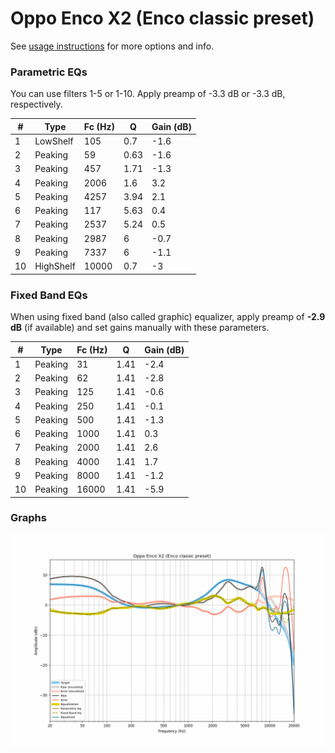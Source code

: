 # Oppo Enco X2 (Enco classic preset)
See [usage instructions](https://github.com/jaakkopasanen/AutoEq#usage) for more options and info.

### Parametric EQs
You can use filters 1-5 or 1-10. Apply preamp of -3.3 dB or -3.3 dB, respectively.

|   # | Type      |   Fc (Hz) |    Q |   Gain (dB) |
|-----|-----------|-----------|------|-------------|
|   1 | LowShelf  |       105 | 0.7  |        -1.6 |
|   2 | Peaking   |        59 | 0.63 |        -1.6 |
|   3 | Peaking   |       457 | 1.71 |        -1.3 |
|   4 | Peaking   |      2006 | 1.6  |         3.2 |
|   5 | Peaking   |      4257 | 3.94 |         2.1 |
|   6 | Peaking   |       117 | 5.63 |         0.4 |
|   7 | Peaking   |      2537 | 5.24 |         0.5 |
|   8 | Peaking   |      2987 | 6    |        -0.7 |
|   9 | Peaking   |      7337 | 6    |        -1.1 |
|  10 | HighShelf |     10000 | 0.7  |        -3   |

### Fixed Band EQs
When using fixed band (also called graphic) equalizer, apply preamp of **-2.9 dB** (if available) and set gains manually with these parameters.

|   # | Type    |   Fc (Hz) |    Q |   Gain (dB) |
|-----|---------|-----------|------|-------------|
|   1 | Peaking |        31 | 1.41 |        -2.4 |
|   2 | Peaking |        62 | 1.41 |        -2.8 |
|   3 | Peaking |       125 | 1.41 |        -0.6 |
|   4 | Peaking |       250 | 1.41 |        -0.1 |
|   5 | Peaking |       500 | 1.41 |        -1.3 |
|   6 | Peaking |      1000 | 1.41 |         0.3 |
|   7 | Peaking |      2000 | 1.41 |         2.6 |
|   8 | Peaking |      4000 | 1.41 |         1.7 |
|   9 | Peaking |      8000 | 1.41 |        -1.2 |
|  10 | Peaking |     16000 | 1.41 |        -5.9 |

### Graphs
![](./Oppo%20Enco%20X2%20(Enco%20classic%20preset).png)
